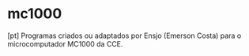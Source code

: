 # mc1000
[pt] Programas criados ou adaptados por Ensjo (Emerson Costa) para o microcomputador MC1000 da CCE.
